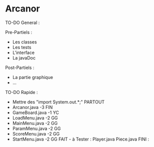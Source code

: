 # Arcanor

TO-DO General :

Pre-Partiels :
  
- Les classes
- Les tests
- L'interface
- La javaDoc

Post-Partiels :
  
- La partie graphique
- ...

TO-DO Rapide :

- Mettre des "import System.out.*;" PARTOUT
- Arcanor.java -3 FIN
- GameBoard.java -1 YC
- LoadMenu.java -2 GG
- MainMenu.java -2 GG
- ParamMenu.java -2 GG
- ScoreMenu.java -2 GG
- StartMenu.java -2 GG
FAIT - à Tester :
Player.java
Piece.java
FINI :
